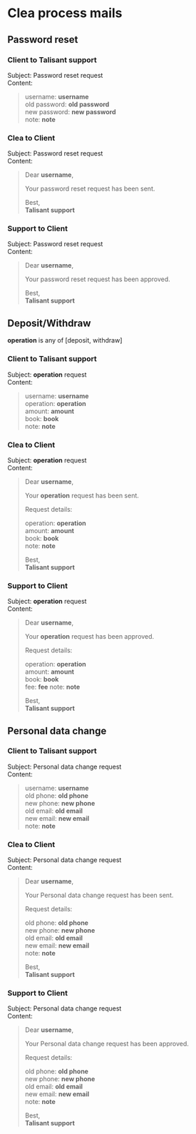 # Clea process mails

## Password reset

### Client to Talisant support  

Subject: Password reset request  
Content: 
> username: **username**  
> old password: **old password**  
> new password: **new password**  
> note: **note**

### Clea to Client

Subject: Password reset request  
Content:
> Dear **username**,  
>
> Your password reset request has been sent.  
> 
> Best,  
> **Talisant support**  

### Support to Client

Subject: Password reset request  
Content:
> Dear **username**,  
>
> Your password reset request has been approved.  
> 
> Best,  
> **Talisant support**  

## Deposit/Withdraw

**operation** is any of  [deposit, withdraw]

### Client to Talisant support  

Subject: **operation** request  
Content: 
> username: **username**  
> operation: **operation**  
> amount: **amount**  
> book: **book**  
> note: **note**  

### Clea to Client

Subject: **operation** request  
Content:
> Dear **username**,  
>
> Your **operation** request has been sent.  
> 
> Request details:  
> 
> operation: **operation**  
> amount: **amount**  
> book: **book**  
> note: **note**  
>
> Best,  
> **Talisant support**  

### Support to Client

Subject: **operation** request  
Content:
> Dear **username**,  
>
> Your **operation** request has been approved.    
> 
> Request details:  
> 
> operation: **operation**  
> amount: **amount**  
> book: **book**  
> fee: **fee**
> note: **note**  
> 
> Best,  
> **Talisant support**  

## Personal data change

### Client to Talisant support  

Subject: Personal data change request  
Content:
> username: **username**  
> old phone: **old phone**  
> new phone: **new phone**  
> old email: **old email**  
> new email: **new email**  
> note: **note**  

### Clea to Client

Subject: Personal data change request  
Content:
> Dear **username**,  
>
> Your Personal data change request has been sent.    
>
> Request details:  
> 
> old phone: **old phone**  
> new phone: **new phone**  
> old email: **old email**  
> new email: **new email**  
> note: **note**  
> 
> Best,  
> **Talisant support**  

### Support to Client

Subject: Personal data change request  
Content:
> Dear **username**,  
>
> Your Personal data change request has been approved.    
> 
> Request details:  
> 
> old phone: **old phone**  
> new phone: **new phone**  
> old email: **old email**  
> new email: **new email**  
> note: **note**  
> 
> Best,  
> **Talisant support**  

